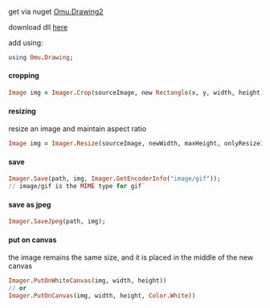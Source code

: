 get via nuget [Omu.Drawing2](https://www.nuget.org/packages/Omu.Drawing2)

download dll [here](https://imager.codeplex.com/downloads/get/1569524)

add using:
``` ruby
using Omu.Drawing;
```

#### cropping
``` ruby
Image img = Imager.Crop(sourceImage, new Rectangle(x, y, width, height));
```

#### resizing
resize an image and maintain aspect ratio
``` ruby
Image img = Imager.Resize(sourceImage, newWidth, maxHeight, onlyResizeIfWider);
```

#### save
``` ruby
Imager.Save(path, img, Imager.GetEncoderInfo("image/gif"));
// image/gif is the MIME type for gif`
```

#### save as jpeg
``` ruby
Imager.SaveJpeg(path, img);
```

#### put on canvas
the image remains the same size, and it is placed in the middle of the new canvas
``` ruby
Imager.PutOnWhiteCanvas(img, width, height))
// or
Imager.PutOnCanvas(img, width, height, Color.White))
```

